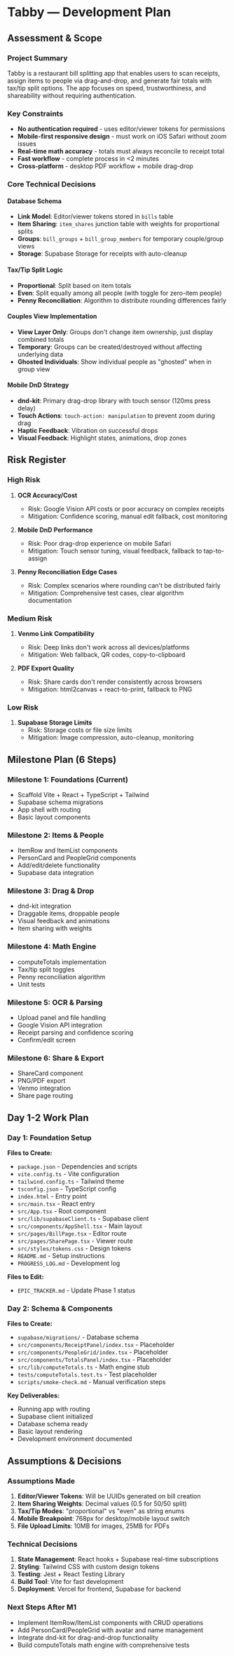 # Tabby — Development Plan

## Assessment & Scope

### Project Summary
Tabby is a restaurant bill splitting app that enables users to scan receipts, assign items to people via drag-and-drop, and generate fair totals with tax/tip split options. The app focuses on speed, trustworthiness, and shareability without requiring authentication.

### Key Constraints
- **No authentication required** - uses editor/viewer tokens for permissions
- **Mobile-first responsive design** - must work on iOS Safari without zoom issues
- **Real-time math accuracy** - totals must always reconcile to receipt total
- **Fast workflow** - complete process in <2 minutes
- **Cross-platform** - desktop PDF workflow + mobile drag-drop

### Core Technical Decisions

#### Database Schema
- **Link Model**: Editor/viewer tokens stored in `bills` table
- **Item Sharing**: `item_shares` junction table with weights for proportional splits
- **Groups**: `bill_groups` + `bill_group_members` for temporary couple/group views
- **Storage**: Supabase Storage for receipts with auto-cleanup

#### Tax/Tip Split Logic
- **Proportional**: Split based on item totals
- **Even**: Split equally among all people (with toggle for zero-item people)
- **Penny Reconciliation**: Algorithm to distribute rounding differences fairly

#### Couples View Implementation
- **View Layer Only**: Groups don't change item ownership, just display combined totals
- **Temporary**: Groups can be created/destroyed without affecting underlying data
- **Ghosted Individuals**: Show individual people as "ghosted" when in group view

#### Mobile DnD Strategy
- **dnd-kit**: Primary drag-drop library with touch sensor (120ms press delay)
- **Touch Actions**: `touch-action: manipulation` to prevent zoom during drag
- **Haptic Feedback**: Vibration on successful drops
- **Visual Feedback**: Highlight states, animations, drop zones

## Risk Register

### High Risk
1. **OCR Accuracy/Cost**
   - Risk: Google Vision API costs or poor accuracy on complex receipts
   - Mitigation: Confidence scoring, manual edit fallback, cost monitoring
   
2. **Mobile DnD Performance**
   - Risk: Poor drag-drop experience on mobile Safari
   - Mitigation: Touch sensor tuning, visual feedback, fallback to tap-to-assign

3. **Penny Reconciliation Edge Cases**
   - Risk: Complex scenarios where rounding can't be distributed fairly
   - Mitigation: Comprehensive test cases, clear algorithm documentation

### Medium Risk
1. **Venmo Link Compatibility**
   - Risk: Deep links don't work across all devices/platforms
   - Mitigation: Web fallback, QR codes, copy-to-clipboard

2. **PDF Export Quality**
   - Risk: Share cards don't render consistently across browsers
   - Mitigation: html2canvas + react-to-print, fallback to PNG

### Low Risk
1. **Supabase Storage Limits**
   - Risk: Storage costs or file size limits
   - Mitigation: Image compression, auto-cleanup, monitoring

## Milestone Plan (6 Steps)

### Milestone 1: Foundations (Current)
- Scaffold Vite + React + TypeScript + Tailwind
- Supabase schema migrations
- App shell with routing
- Basic layout components

### Milestone 2: Items & People
- ItemRow and ItemList components
- PersonCard and PeopleGrid components
- Add/edit/delete functionality
- Supabase data integration

### Milestone 3: Drag & Drop
- dnd-kit integration
- Draggable items, droppable people
- Visual feedback and animations
- Item sharing with weights

### Milestone 4: Math Engine
- computeTotals implementation
- Tax/tip split toggles
- Penny reconciliation algorithm
- Unit tests

### Milestone 5: OCR & Parsing
- Upload panel and file handling
- Google Vision API integration
- Receipt parsing and confidence scoring
- Confirm/edit screen

### Milestone 6: Share & Export
- ShareCard component
- PNG/PDF export
- Venmo integration
- Share page routing

## Day 1-2 Work Plan

### Day 1: Foundation Setup
**Files to Create:**
- `package.json` - Dependencies and scripts
- `vite.config.ts` - Vite configuration
- `tailwind.config.ts` - Tailwind theme
- `tsconfig.json` - TypeScript config
- `index.html` - Entry point
- `src/main.tsx` - React entry
- `src/App.tsx` - Root component
- `src/lib/supabaseClient.ts` - Supabase client
- `src/components/AppShell.tsx` - Main layout
- `src/pages/BillPage.tsx` - Editor route
- `src/pages/SharePage.tsx` - Viewer route
- `src/styles/tokens.css` - Design tokens
- `README.md` - Setup instructions
- `PROGRESS_LOG.md` - Development log

**Files to Edit:**
- `EPIC_TRACKER.md` - Update Phase 1 status

### Day 2: Schema & Components
**Files to Create:**
- `supabase/migrations/` - Database schema
- `src/components/ReceiptPanel/index.tsx` - Placeholder
- `src/components/PeopleGrid/index.tsx` - Placeholder
- `src/components/TotalsPanel/index.tsx` - Placeholder
- `src/lib/computeTotals.ts` - Math engine stub
- `tests/computeTotals.test.ts` - Test placeholder
- `scripts/smoke-check.md` - Manual verification steps

**Key Deliverables:**
- Running app with routing
- Supabase client initialized
- Database schema ready
- Basic layout rendering
- Development environment documented

## Assumptions & Decisions

### Assumptions Made
1. **Editor/Viewer Tokens**: Will be UUIDs generated on bill creation
2. **Item Sharing Weights**: Decimal values (0.5 for 50/50 split)
3. **Tax/Tip Modes**: "proportional" vs "even" as string enums
4. **Mobile Breakpoint**: 768px for desktop/mobile layout switch
5. **File Upload Limits**: 10MB for images, 25MB for PDFs

### Technical Decisions
1. **State Management**: React hooks + Supabase real-time subscriptions
2. **Styling**: Tailwind CSS with custom design tokens
3. **Testing**: Jest + React Testing Library
4. **Build Tool**: Vite for fast development
5. **Deployment**: Vercel for frontend, Supabase for backend

### Next Steps After M1
- Implement ItemRow/ItemList components with CRUD operations
- Add PersonCard/PeopleGrid with avatar and name management
- Integrate dnd-kit for drag-and-drop functionality
- Build computeTotals math engine with comprehensive tests
